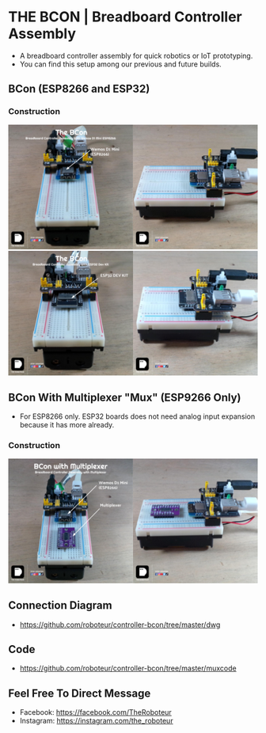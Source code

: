 # THE BCON | Breadboard Controller Assembly 
* A breadboard controller assembly for quick robotics or IoT prototyping.
* You can find this setup among our previous and future builds. 
## BCon (ESP8266 and ESP32)
### Construction
![construction](./img/roboteur-construction-controller-bcon-01.png)
![construction](./img/roboteur-construction-controller-bcon-02.png)
## BCon With Multiplexer "Mux" (ESP9266 Only) 
* For ESP8266 only. ESP32 boards does not need analog input expansion because it has more already. 
### Construction
![construction](./img/roboteur-construction-controller-bcon-mux.png)
## Connection Diagram
* https://github.com/roboteur/controller-bcon/tree/master/dwg
## Code
* https://github.com/roboteur/controller-bcon/tree/master/muxcode

## Feel Free To Direct Message
* Facebook: https://facebook.com/TheRoboteur
* Instagram: https://instagram.com/the_roboteur
